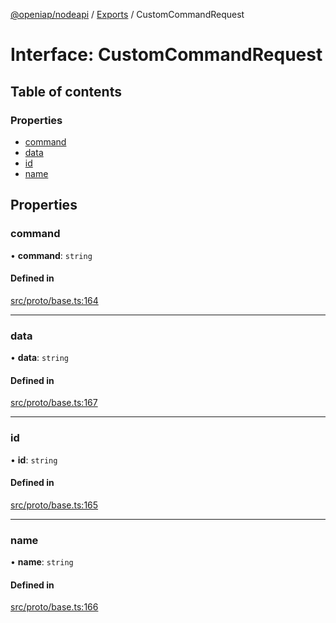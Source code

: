 [@openiap/nodeapi](../README.md) / [Exports](../modules.md) / CustomCommandRequest

# Interface: CustomCommandRequest

## Table of contents

### Properties

- [command](CustomCommandRequest.md#command)
- [data](CustomCommandRequest.md#data)
- [id](CustomCommandRequest.md#id)
- [name](CustomCommandRequest.md#name)

## Properties

### command

• **command**: `string`

#### Defined in

[src/proto/base.ts:164](https://github.com/openiap/nodeapi/blob/a6b5438/src/proto/base.ts#L164)

___

### data

• **data**: `string`

#### Defined in

[src/proto/base.ts:167](https://github.com/openiap/nodeapi/blob/a6b5438/src/proto/base.ts#L167)

___

### id

• **id**: `string`

#### Defined in

[src/proto/base.ts:165](https://github.com/openiap/nodeapi/blob/a6b5438/src/proto/base.ts#L165)

___

### name

• **name**: `string`

#### Defined in

[src/proto/base.ts:166](https://github.com/openiap/nodeapi/blob/a6b5438/src/proto/base.ts#L166)
